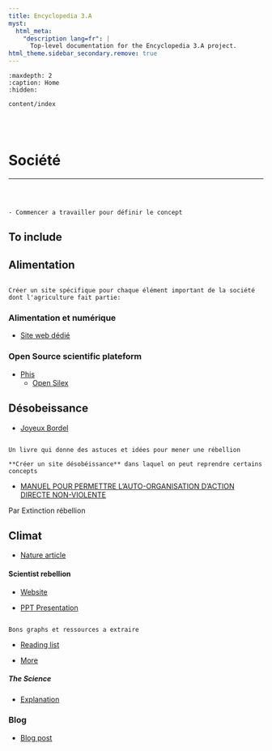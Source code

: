 ```yaml
---
title: Encyclopedia 3.A
myst:
  html_meta:
    "description lang=fr": |
      Top-level documentation for the Encyclopedia 3.A project.
html_theme.sidebar_secondary.remove: true
---
```


```{toctree}
:maxdepth: 2
:caption: Home
:hidden:

content/index
```

<!--Start of Tawk.to Script-->
<script type="text/javascript">
var Tawk_API=Tawk_API||{}, Tawk_LoadStart=new Date();
(function(){
var s1=document.createElement("script"),s0=document.getElementsByTagName("script")[0];
s1.async=true;
s1.src='https://embed.tawk.to/63da4028c2f1ac1e2030c5e3/1go68l7fv';
s1.charset='UTF-8';
s1.setAttribute('crossorigin','*');
s0.parentNode.insertBefore(s1,s0);
})();
</script>
<!--End of Tawk.to Script-->


<br>
<br>

# Société

***


<br>


```{admonition} To Do

- Commencer a travailler pour définir le concept

```


## To include

## Alimentation

```{note}

Créer un site spécifique pour chaque élément important de la société dont l'agriculture fait partie:

```

### Alimentation et numérique

- [Site web dédié](https://www.inrae.fr/actualites/agriculture-numerique-livre-blanc-dinria-inrae-construire-bases-dune-agriculture-numerique-responsable)

### Open Source scientific plateform

- [Phis](http://www.phis.inra.fr/#intro)
    - [Open Silex](http://opensilex.org/sandbox/app/)


## Désobeissance

- [Joyeux Bordel](https://diffraction.zone/_src/resource/beautiful-trouble/+.fr/joyeux-bordel.pdf)


```{note}

Un livre qui donne des astuces et idées pour mener une rébellion

**Créer un site désobéissance** dans laquel on peut reprendre certains concepts

```

- [MANUEL POUR PERMETTRE L’AUTO-ORGANISATION D’ACTION DIRECTE NON-VIOLENTE](https://rdv.extinctionrebellion.fr/index.php/s/msAz66QsPQDSPJr)

Par Extinction rébellion


## Climat

- [Nature article](https://www.nature.com/articles/d41586-019-03595-0)

#### Scientist rebellion

- [Website](https://scientistrebellion.org/)

- [PPT Presentation](https://scientistrebellion.org/docs/41/educational-disobedience-material.pdf)

```{note}

Bons graphs et ressources a extraire

```

- [Reading list](https://scientistrebellion.org/docs/48/scientist-rebellion-readlng-list_Cp4D7x0.pdf)

- [More](https://scientistrebellion.org/docs/42/talk-climate-emergency-speaker-notes.pdf)

##### The Science

- [Explanation](https://scientistrebellion.org/about-us/the-science/)

### Blog

- [Blog post](https://longreads.tni.org/stateofpower/activism-in-the-anthropocene-organizing-cultures-of-resilience)